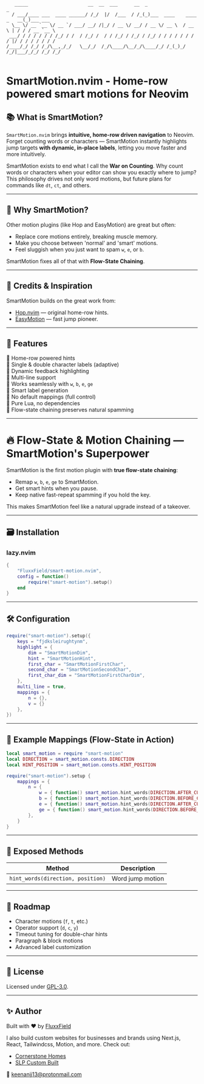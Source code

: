 ```
   _____                      __  __  ___      __  _                          _         
  / ___/____ ___  ____ ______/ /_/  |/  /___  / /_(_)___  ____    ____ _   __(_)___ ___ 
  \__ \/ __ `__ \/ __ `/ ___/ __/ /|_/ / __ \/ __/ / __ \/ __ \  / __ \ | / / / __ `__ \
 ___/ / / / / / / /_/ / /  / /_/ /  / / /_/ / /_/ / /_/ / / / / / / / / |/ / / / / / / /
/____/_/ /_/ /_/\__,_/_/   \__/_/  /_/\____/\__/_/\____/_/ /_(_)_/ /_/|___/_/_/ /_/ /_/ 
                                                                                        
```

# SmartMotion.nvim - Home-row powered smart motions for Neovim

## 📚 What is SmartMotion?

`SmartMotion.nvim` brings **intuitive, home-row driven navigation** to Neovim. Forget counting words or characters — SmartMotion instantly highlights jump targets **with dynamic, in-place labels**, letting you move faster and more intuitively.

SmartMotion exists to end what I call the **War on Counting**. Why count words or characters when your editor can show you exactly where to jump? This philosophy drives not only word motions, but future plans for commands like `dt`, `ct`, and others.

---

## 🚀 Why SmartMotion?

Other motion plugins (like Hop and EasyMotion) are great but often:

- Replace core motions entirely, breaking muscle memory.
- Make you choose between 'normal' and 'smart' motions.
- Feel sluggish when you just want to spam `w`, `e`, or `b`.

SmartMotion fixes all of that with **Flow-State Chaining**.

---

## 🔗 Credits & Inspiration

SmartMotion builds on the great work from:

- [Hop.nvim](https://github.com/phaazon/hop.nvim) — original home-row hints.
- [EasyMotion](https://github.com/easymotion/vim-easymotion) — fast jump pioneer.

---

## 🔆 Features

🔢 Home-row powered hints  
🔢 Single & double character labels (adaptive)  
🔢 Dynamic feedback highlighting  
🔢 Multi-line support  
🔢 Works seamlessly with `w`, `b`, `e`, `ge`  
🔢 Smart label generation  
🔢 No default mappings (full control)  
🔢 Pure Lua, no dependencies  
🔢 Flow-state chaining preserves natural spamming

---

# 🔥 Flow-State & Motion Chaining — SmartMotion's Superpower

SmartMotion is the first motion plugin with **true flow-state chaining**:

- Remap `w`, `b`, `e`, `ge` to SmartMotion.
- Get smart hints when you pause.
- Keep native fast-repeat spamming if you hold the key.

This makes SmartMotion feel like a natural upgrade instead of a takeover.

---

## 🗃 Installation

### lazy.nvim

```lua
{
    "FluxxField/smart-motion.nvim",
    config = function()
        require("smart-motion").setup()
    end
}
```

---

## 🛠️ Configuration

```lua
require("smart-motion").setup({
    keys = "fjdksleirughtynm",
    highlight = {
        dim = "SmartMotionDim",
        hint = "SmartMotionHint",
        first_char = "SmartMotionFirstChar",
        second_char = "SmartMotionSecondChar",
        first_char_dim = "SmartMotionFirstCharDim",
    },
    multi_line = true,
    mappings = {
        n = {},
        v = {}
    },
})
```

---

## 📌 Example Mappings (Flow-State in Action)

```lua
local smart_motion = require "smart-motion"
local DIRECTION = smart_motion.consts.DIRECTION
local HINT_POSITION = smart_motion.consts.HINT_POSITION

require("smart-motion").setup {
    mappings = {
        n = {
            w = { function() smart_motion.hint_words(DIRECTION.AFTER_CURSOR, HINT_POSITION.START) end },
            b = { function() smart_motion.hint_words(DIRECTION.BEFORE_CURSOR, HINT_POSITION.START) end },
            e = { function() smart_motion.hint_words(DIRECTION.AFTER_CURSOR, HINT_POSITION.END) end },
            ge = { function() smart_motion.hint_words(DIRECTION.BEFORE_CURSOR, HINT_POSITION.END) end },
        },
    }
}
```

---

## 🌟 Exposed Methods

| Method                            | Description                      |
| --------------------------------- | -------------------------------- |
| `hint_words(direction, position)` | Word jump motion                 |

---

## 🔄 Roadmap

- Character motions (`f`, `t`, etc.)
- Operator support (`d`, `c`, `y`)
- Timeout tuning for double-char hints
- Paragraph & block motions
- Advanced label customization

---

## 📂 License

Licensed under [GPL-3.0](https://www.gnu.org/licenses/gpl-3.0.html).

---

## ✨ Author

Built with ❤️ by [FluxxField](https://github.com/FluxxField)

I also build custom websites for businesses and brands using Next.js, React, Tailwindcss, Motion, and more. Check out:

- [Cornerstone Homes](https://www.cornerstonehomesok.com)  
- [SLP Custom Built](https://www.slpcustombuilt.com)

📧 [keenanjj13@protonmail.com](mailto:keenanjj13@protonmail.com)


